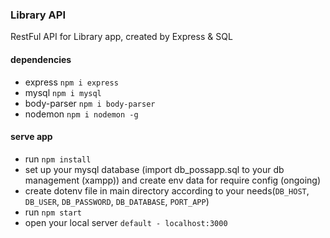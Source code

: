 ### Library API
RestFul API for Library app, created by Express & SQL

#### dependencies
- express `npm i express`
- mysql `npm i mysql`
- body-parser `npm i body-parser`
- nodemon `npm i nodemon -g`

#### serve app
- run `npm install`
- set up your mysql database (import db_possapp.sql to your db management (xampp)) and create env data for require config (ongoing)
- create dotenv file in main directory according to your needs(`DB_HOST`, `DB_USER`, `DB_PASSWORD`, `DB_DATABASE`, `PORT_APP`)
- run `npm start`
- open your local server `default - localhost:3000`